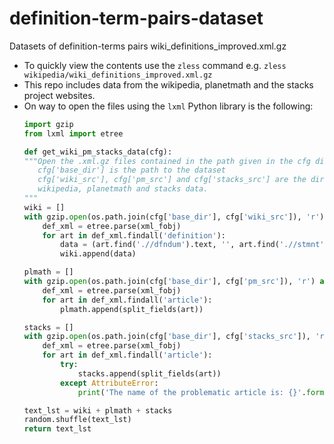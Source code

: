 # definition-term-pairs-dataset
Datasets of definition-terms pairs
wiki_definitions_improved.xml.gz

* To quickly view the contents use the `zless` command e.g. `zless wikipedia/wiki_definitions_improved.xml.gz` 
* This repo includes data from the wikipedia, planetmath and the stacks project websites.
* On way to open the files using the `lxml` Python library is the following:
    ```python
   import gzip
   from lxml import etree
   
   def get_wiki_pm_stacks_data(cfg):
    """Open the .xml.gz files contained in the path given in the cfg dictionary
       cfg['base_dir'] is the path to the dataset
       cfg['wiki_src'], cfg['pm_src'] and cfg['stacks_src'] are the directories of the 
       wikipedia, planetmath and stacks data.
    """
    wiki = []
    with gzip.open(os.path.join(cfg['base_dir'], cfg['wiki_src']), 'r') as xml_fobj:
        def_xml = etree.parse(xml_fobj)
        for art in def_xml.findall('definition'):
            data = (art.find('.//dfndum').text, '', art.find('.//stmnt').text)
            wiki.append(data)

    plmath = []
    with gzip.open(os.path.join(cfg['base_dir'], cfg['pm_src']), 'r') as xml_fobj:
        def_xml = etree.parse(xml_fobj)
        for art in def_xml.findall('article'):
            plmath.append(split_fields(art))

    stacks = []
    with gzip.open(os.path.join(cfg['base_dir'], cfg['stacks_src']), 'r') as xml_fobj:
        def_xml = etree.parse(xml_fobj)
        for art in def_xml.findall('article'):
            try:
                stacks.append(split_fields(art))
            except AttributeError:
                print('The name of the problematic article is: {}'.format(art.attrib['name']))

    text_lst = wiki + plmath + stacks
    random.shuffle(text_lst)
    return text_lst 
    ```
